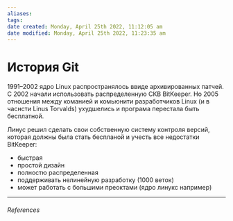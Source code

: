 ```yaml
---
aliases: 
tags: 
date created: Monday, April 25th 2022, 11:12:05 am
date modified: Monday, April 25th 2022, 11:23:35 am
---
```


# История Git

1991–2002 ядро Linux распространялось ввиде архивированных патчей. С 2002 начали использовать распределенную СКВ BitKeeper. Но 2005 отношения между команией и комьюнити разработчиков Linux (и в часнсти Linus Torvalds) ухудшелись и програма перестала быть бесплатной.

Линус решил сделать свои собственную систему контроля версий, которая должны была стать беспланой и учесть все недостатки BitKeeper:

- быстрая
- простой дизайн
- полностю распределенная
- поддерживать нелинейную разработку (1000 веток)
- может работать с большими преоктами (ядро линукс например)

---

###### References
